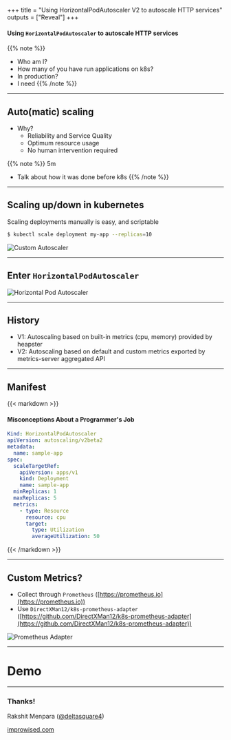 +++
title = "Using HorizontalPodAutoscaler V2 to autoscale HTTP services"
outputs = ["Reveal"]
+++

#### **Using `HorizontalPodAutoscaler` to autoscale HTTP services**

{{% note %}}
* Who am I?
* How many of you have run applications on k8s?
* In production?
* I need
{{% /note %}}

---
## Auto(matic) scaling

* Why?
  * Reliability and Service Quality
  * Optimum resource usage
  * No human intervention required

{{% note %}}
5m

* Talk about how it was done before k8s
{{% /note %}}

---
## Scaling up/down in kubernetes

Scaling deployments manually is easy, and scriptable

```bash
$ kubectl scale deployment my-app --replicas=10
```
![Custom Autoscaler](/images/custom-autoscaler.png)

---
## Enter `HorizontalPodAutoscaler`

![Horizontal Pod Autoscaler](/images/horizontal-pod-autoscaler.png)

---
## History

* V1: Autoscaling based on built-in metrics (cpu, memory) provided by heapster
* V2: Autoscaling based on default and custom metrics exported by metrics-server aggregated API

---
## Manifest
{{< markdown >}}
#### Misconceptions About a Programmer's Job

<!-- .slide: class="code" -->

```yaml
Kind: HorizontalPodAutoscaler
apiVersion: autoscaling/v2beta2
metadata:
  name: sample-app
spec:
  scaleTargetRef:
    apiVersion: apps/v1
    kind: Deployment
    name: sample-app
  minReplicas: 1
  maxReplicas: 5
  metrics:
    - type: Resource
      resource: cpu
      target:
        type: Utilization
        averageUtilization: 50
```
{{< /markdown >}}

---
## Custom Metrics?

* Collect through `Prometheus` ([https://prometheus.io](https://prometheus.io))
* Use `DirectXMan12/k8s-prometheus-adapter` ([https://github.com/DirectXMan12/k8s-prometheus-adapter](https://github.com/DirectXMan12/k8s-prometheus-adapter))

![Prometheus Adapter](/images/prometheus-adapter.png)

---
# Demo

---
### Thanks!

Rakshit Menpara ([@deltasquare4](https://twitter.com/deltasquare4))

[improwised.com](https://www.improwised.com)

